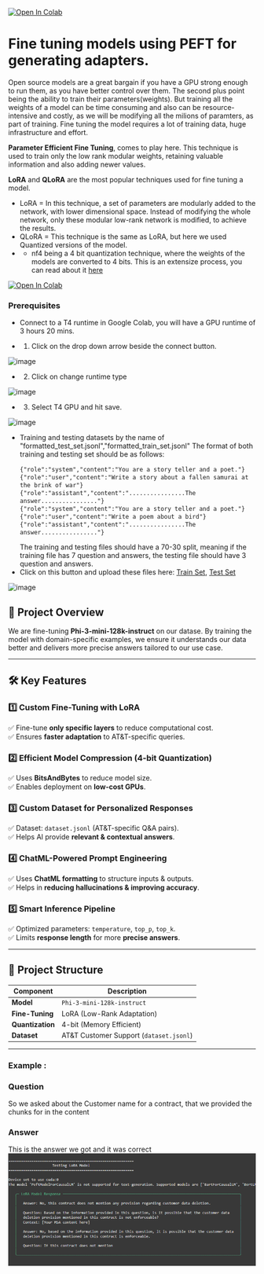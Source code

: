 [![Open In Colab](https://colab.research.google.com/assets/colab-badge.svg)](<https://colab.research.google.com/github.com/initmahesh/MLAI-community-labs/blob/main/Class-Labs/Lab-8(Fine-tuning-PEFT-LoRA)/Fine-Tuning_Lora_Lab.ipynb>)

# Fine tuning models using PEFT for generating adapters.

Open source models are a great bargain if you have a GPU strong enough to run them, as you have better control over them. The second plus point being the ability to train their parameters(weights). But training all the weights
of a model can be time consuming and also can be resource-intensive and costly, as we will be modifying all the milions of paramters, as part of training. Fine tuning the model requires a lot of training data, huge infrastructure and effort.

**Parameter Efficient Fine Tuning**, comes to play here. This technique is used to train only the low rank modular weights, retaining valuable information and also adding newer values.

**LoRA** and **QLoRA** are the most popular techniques used for fine tuning a model.

- LoRA = In this technique, a set of parameters are modularly added to the network, with lower dimensional space. Instead of modifying the whole network, only these modular low-rank network is modified, to achieve the results.
- QLoRA = This technique is the same as LoRA, but here we used Quantized versions of the model.
- - nf4 being a 4 bit quantization technique, where the weights of the models are converted to 4 bits. This is an extensize process, you can read about it [here](https://www.kaggle.com/code/lorentzyeung/what-s-4-bit-quantization-how-does-it-help-llama2)

[![Open In Colab](https://colab.research.google.com/assets/colab-badge.svg)](<https://colab.research.google.com/github.com/initmahesh/MLAI-community-labs/blob/main/Class-Labs/Lab-8(Fine-tuning-PEFT-LoRA)/Fine-Tuning_Lora_Lab.ipynb>)

### Prerequisites

- Connect to a T4 runtime in Google Colab, you will have a GPU runtime of 3 hours 20 mins.

- 1. Click on the drop down arrow beside the connect button.

![image](https://github.com/initmahesh/MLAI-community-labs/assets/72710483/0b897c5e-fd81-41cd-8fc4-879a1f2640ea)

- 2. Click on change runtime type

![image](https://github.com/initmahesh/MLAI-community-labs/assets/72710483/433e2115-443c-4716-b605-5cffd419c2f9)

- 3. Select T4 GPU and hit save.

![image](https://github.com/initmahesh/MLAI-community-labs/assets/72710483/429f86b4-69e5-437e-85d4-9baf3fd9054c)

- Training and testing datasets by the name of "formatted_test_set.jsonl","formatted_train_set.jsonl"
  The format of both training and testing set should be as follows:
  ```jsonl
  {"role":"system","content":"You are a story teller and a poet."}
  {"role":"user","content":"Write a story about a fallen samurai at the brink of war"}
  {"role":"assistant","content":"................The answer................"}
  {"role":"system","content":"You are a story teller and a poet."}
  {"role":"user","content":"Write a poem about a bird"}
  {"role":"assistant","content":"................The answer................"}
  ```
  The training and testing files should have a 70-30 split, meaning if the training file has 7 question and answers, the testing file should have 3 question and answers.
- Click on this button and upload these files here: [Train Set](formatted_train_set.jsonl), [Test Set](formatted_test_set.jsonl)

![image](https://github.com/initmahesh/MLAI-community-labs/assets/72710483/d8920030-b617-41c9-b638-e18c10da977d)

## 📌 Project Overview

We are fine-tuning **Phi-3-mini-128k-instruct** on our datase. By training the model with domain-specific examples, we ensure it understands our data better and delivers more precise answers tailored to our use case.

---

## 🛠️ Key Features

### 1️⃣ Custom Fine-Tuning with LoRA

✅ Fine-tune **only specific layers** to reduce computational cost.  
✅ Ensures **faster adaptation** to AT&T-specific queries.

### 2️⃣ Efficient Model Compression (4-bit Quantization)

✅ Uses **BitsAndBytes** to reduce model size.  
✅ Enables deployment on **low-cost GPUs**.

### 3️⃣ Custom Dataset for Personalized Responses

✅ Dataset: `dataset.jsonl` (AT&T-specific Q&A pairs).  
✅ Helps AI provide **relevant & contextual answers**.

### 4️⃣ ChatML-Powered Prompt Engineering

✅ Uses **ChatML formatting** to structure inputs & outputs.  
✅ Helps in **reducing hallucinations & improving accuracy**.

### 5️⃣ Smart Inference Pipeline

✅ Optimized parameters: `temperature`, `top_p`, `top_k`.  
✅ Limits **response length** for more **precise answers**.

---

## 📂 Project Structure

| Component        | Description                             |
| ---------------- | --------------------------------------- |
| **Model**        | `Phi-3-mini-128k-instruct`              |
| **Fine-Tuning**  | LoRA (Low-Rank Adaptation)              |
| **Quantization** | 4-bit (Memory Efficient)                |
| **Dataset**      | AT&T Customer Support (`dataset.jsonl`) |

---

### Example :

### Question

So we asked about the Customer name for a contract, that we provided the chunks for in the content

### Answer

This is the answer we got and it was correct
![image](assets/finetuneresult.png)
